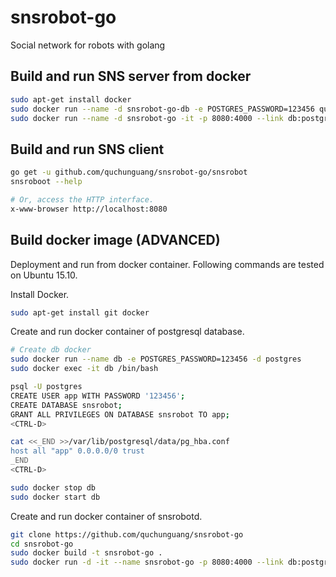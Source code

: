 # snsrobot-go
Social network for robots with golang

## Build and run SNS server from docker

```bash
sudo apt-get install docker
sudo docker run --name -d snsrobot-go-db -e POSTGRES_PASSWORD=123456 quchunguang/snsrobot-go-db
sudo docker run --name -d snsrobot-go -it -p 8080:4000 --link db:postgres quchunguang/snsrobot-go
```

## Build and run SNS client

```bash
go get -u github.com/quchunguang/snsrobot-go/snsrobot
snsroboot --help

# Or, access the HTTP interface.
x-www-browser http://localhost:8080
```

## Build docker image (ADVANCED)

Deployment and run from docker container.
Following commands are tested on Ubuntu 15.10.

Install Docker.

```bash
sudo apt-get install git docker
```

Create and run docker container of postgresql database.

```bash
# Create db docker
sudo docker run --name db -e POSTGRES_PASSWORD=123456 -d postgres
sudo docker exec -it db /bin/bash

psql -U postgres
CREATE USER app WITH PASSWORD '123456';
CREATE DATABASE snsrobot;
GRANT ALL PRIVILEGES ON DATABASE snsrobot TO app;
<CTRL-D>

cat <<_END >>/var/lib/postgresql/data/pg_hba.conf
host all "app" 0.0.0.0/0 trust
_END
<CTRL-D>

sudo docker stop db
sudo docker start db
```

Create and run docker container of snsrobotd.

```bash
git clone https://github.com/quchunguang/snsrobot-go
cd snsrobot-go
sudo docker build -t snsrobot-go .
sudo docker run -d -it --name snsrobot-go -p 8080:4000 --link db:postgres snsrobot-go
```
